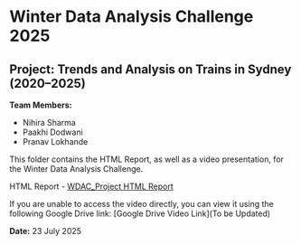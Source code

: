 # Winter Data Analysis Challenge 2025

## Project: Trends and Analysis on Trains in Sydney (2020–2025)

**Team Members:**
- Nihira Sharma 
- Paakhi Dodwani 
- Pranav Lokhande 

This folder contains the HTML Report, as well as a video presentation, for the Winter Data Analysis Challenge.

HTML Report - [WDAC_Project HTML Report](https://lpranav17.github.io/WDAC_SydneyTrains/WDAC.html)

If you are unable to access the video directly, you can view it using the following Google Drive link:
[Google Drive Video Link](To be Updated)

**Date:** 23 July 2025



